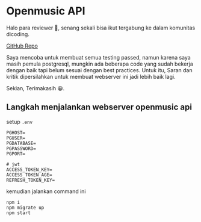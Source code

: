 # Openmusic API

Halo para reviewer 👋, senang sekali bisa ikut tergabung ke dalam komunitas dicoding.

[GitHub Repo](https://github.com/boedegoat/dicoding-openmusic-api)

Saya mencoba untuk membuat semua testing passed, namun karena saya masih pemula postgresql, mungkin ada beberapa code yang sudah bekerja dengan baik tapi belum sesuai dengan best practices. Untuk itu, Saran dan kritik dipersilahkan untuk membuat webserver ini jadi lebih baik lagi.

Sekian, Terimakasih 😀.

## Langkah menjalankan webserver openmusic api

setup `.env`

```env
PGHOST=
PGUSER=
PGDATABASE=
PGPASSWORD=
PGPORT=

# jwt
ACCESS_TOKEN_KEY=
ACCESS_TOKEN_AGE=
REFRESH_TOKEN_KEY=
```

kemudian jalankan command ini

```
npm i
npm migrate up
npm start
```

